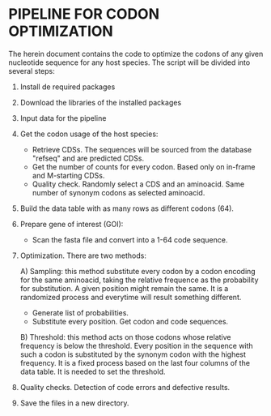 # PIPELINE FOR CODON OPTIMIZATION

The herein document contains the code to optimize the codons of any given
nucleotide sequence for any host species. The script will be divided into
several steps:
1. Install de required packages
2. Download the libraries of the installed packages
3. Input data for the pipeline
4. Get the codon usage of the host species:
   - Retrieve CDSs. The sequences will be sourced from the database "refseq"
     and are predicted CDSs.
   - Get the number of counts for every codon. Based only on in-frame and
     M-starting CDSs.
   - Quality check. Randomly select a CDS and an aminoacid. Same number of
     synonym codons as selected aminoacid.
5. Build the data table with as many rows as different codons (64).
6. Prepare gene of interest (GOI):
   - Scan the fasta file and convert into a 1-64 code sequence.
7. Optimization. There are two methods:

   A) Sampling: this method substitute every codon by a codon encoding for the same aminoacid, taking the relative frequence as the probability for substitution. A given position might remain the same. It is a randomized process and everytime will result something different.
    - Generate list of probabilities.
    - Substitute every position. Get codon and code sequences.
        
   B) Threshold: this method acts on those codons whose relative frequency is below the threshold. Every position in the sequence with such a codon is substituted by the synonym codon with the highest frequency. It is a fixed process based on the last four columns of the data table. It is needed to set the threshold.
      
8. Quality checks. Detection of code errors and defective results.
9. Save the files in a new directory.
